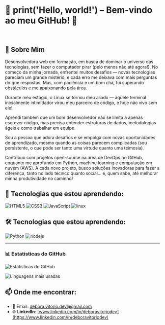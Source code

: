 # 🚀 print('Hello, world!') – Bem-vindo ao meu GitHub! 👋
<br>

## 🌟 Sobre Mim

Desenvolvedora web em formação, em busca de dominar o universo das tecnologias, sem fazer o computador pirar (pelo menos não até agora!). No começo da minha jornada, enfrentei muitos desafios — novas tecnologias pareciam um grande mistério, e cada erro me deixava com mais perguntas do que respostas. Mas, com paciência e um bom chá, fui superando obstáculos e me apaixonando pela área.

Durante meu estágio, o Linux se tornou meu aliado — aquele terminal inicialmente intimidador virou meu parceiro de código, e hoje não vivo sem ele!

Aprendi também que um bom desenvolvedor não se limita a apenas escrever código, mas precisa entender estruturas de dados, metodologias ágeis e como trabalhar em equipe.

Sou a pessoa que adora desafios e se empolga com novas oportunidades de aprendizado, mesmo quando as coisas parecem complicadas (sou persistente, o que pode ser tanto uma virtude quanto uma teimosia).

Contribuo com projetos open-source na área de DevOps no GitHub, enquanto me aprofundo em Python, machine learning e computação em nuvem (AWS). A cada novo projeto, busco soluções inovadoras para fazer a diferença, tanto no lado técnico quanto social... e, quem sabe, até melhorar minha produtividade no caminho!


 ## 🚀 Tecnologias que estou aprendendo:

<div>
  <img src="https://img.icons8.com/color/96/000000/html-5.png" alt="HTML5"/>
  <img src="https://img.icons8.com/color/96/000000/css3.png" alt="CSS3"/>
  <img src="https://img.icons8.com/color/96/000000/javascript.png" alt="JavaScript"/>
  <img src="https://img.icons8.com/color/96/000000/linux.png" alt="linux"/>
</div>

## 🛠 Tecnologias que estou aprendendo:
<div>
  <img src="https://img.icons8.com/color/96/000000/python.png" alt="Python"/>
  <img src="https://img.icons8.com/color/96/000000/nodejs.png" alt="nodejs"/
  <img src="https://img.icons8.com/color/96/000000/amazon-web-services.png" alt="AWS"/>
</div>

---

### 📊 Estatísticas do GitHub  


![Estatísticas do GitHub](https://github-readme-stats.vercel.app/api?username=deborasouza01&show_icons=true&theme=dark)  

![Linguagens mais usadas](https://github-readme-stats.vercel.app/api/top-langs/?username=deborasouza01&layout=compact&theme=dark)


## 📫 Onde me encontrar:
- 💌 Email: [debora.vitorio.dev@gmail.com](mailto:debora.vitorio.dev@gmail.com)
- 🌐 **LinkedIn**: [www.linkedin.com/in/deboravitoriodev](https://www.linkedin.com/in/deboravitoriodev)
